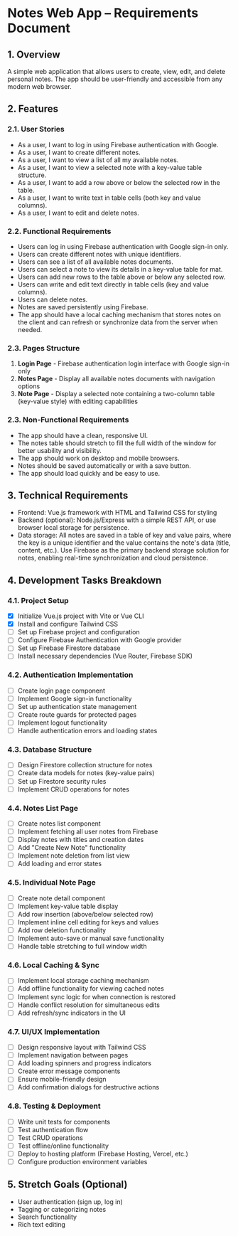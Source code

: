 # Notes Web App – Requirements Document

## 1. Overview
A simple web application that allows users to create, view, edit, and delete personal notes. The app should be user-friendly and accessible from any modern web browser.

## 2. Features

### 2.1. User Stories
- As a user, I want to log in using Firebase authentication with Google.
- As a user, I want to create different notes.
- As a user, I want to view a list of all my available notes.
- As a user, I want to view a selected note with a key-value table structure.
- As a user, I want to add a row above or below the selected row in the table.
- As a user, I want to write text in table cells (both key and value columns).
- As a user, I want to edit and delete notes.

### 2.2. Functional Requirements
- Users can log in using Firebase authentication with Google sign-in only.
- Users can create different notes with unique identifiers.
- Users can see a list of all available notes documents.
- Users can select a note to view its details in a key-value table for  mat.
- Users can add new rows to the table above or below any selected row.
- Users can write and edit text directly in table cells (key and value columns).
- Users can delete notes.
- Notes are saved persistently using Firebase.
- The app should have a local caching mechanism that stores notes on the client and can refresh or synchronize data from the server when needed.

### 2.3. Pages Structure
1. **Login Page** - Firebase authentication login interface with Google sign-in only
2. **Notes Page** - Display all available notes documents with navigation options
3. **Note Page** - Display a selected note containing a two-column table (key-value style) with editing capabilities

### 2.3. Non-Functional Requirements
- The app should have a clean, responsive UI.
- The notes table should stretch to fill the full width of the window for better usability and visibility.
- The app should work on desktop and mobile browsers.
- Notes should be saved automatically or with a save button.
- The app should load quickly and be easy to use.


## 3. Technical Requirements
- Frontend: Vue.js framework with HTML and Tailwind CSS for styling
- Backend (optional): Node.js/Express with a simple REST API, or use browser local storage for persistence.
- Data storage: All notes are saved in a table of key and value pairs, where the key is a unique identifier and the value contains the note's data (title, content, etc.). Use Firebase as the primary backend storage solution for notes, enabling real-time synchronization and cloud persistence.

## 4. Development Tasks Breakdown

### 4.1. Project Setup
- [x] Initialize Vue.js project with Vite or Vue CLI
- [x] Install and configure Tailwind CSS
- [ ] Set up Firebase project and configuration
- [ ] Configure Firebase Authentication with Google provider
- [ ] Set up Firebase Firestore database
- [ ] Install necessary dependencies (Vue Router, Firebase SDK)

### 4.2. Authentication Implementation
- [ ] Create login page component
- [ ] Implement Google sign-in functionality
- [ ] Set up authentication state management
- [ ] Create route guards for protected pages
- [ ] Implement logout functionality
- [ ] Handle authentication errors and loading states

### 4.3. Database Structure
- [ ] Design Firestore collection structure for notes
- [ ] Create data models for notes (key-value pairs)
- [ ] Set up Firestore security rules
- [ ] Implement CRUD operations for notes

### 4.4. Notes List Page
- [ ] Create notes list component
- [ ] Implement fetching all user notes from Firebase
- [ ] Display notes with titles and creation dates
- [ ] Add "Create New Note" functionality
- [ ] Implement note deletion from list view
- [ ] Add loading and error states

### 4.5. Individual Note Page
- [ ] Create note detail component
- [ ] Implement key-value table display
- [ ] Add row insertion (above/below selected row)
- [ ] Implement inline cell editing for keys and values
- [ ] Add row deletion functionality
- [ ] Implement auto-save or manual save functionality
- [ ] Handle table stretching to full window width

### 4.6. Local Caching & Sync
- [ ] Implement local storage caching mechanism
- [ ] Add offline functionality for viewing cached notes
- [ ] Implement sync logic for when connection is restored
- [ ] Handle conflict resolution for simultaneous edits
- [ ] Add refresh/sync indicators in the UI

### 4.7. UI/UX Implementation
- [ ] Design responsive layout with Tailwind CSS
- [ ] Implement navigation between pages
- [ ] Add loading spinners and progress indicators
- [ ] Create error message components
- [ ] Ensure mobile-friendly design
- [ ] Add confirmation dialogs for destructive actions

### 4.8. Testing & Deployment
- [ ] Write unit tests for components
- [ ] Test authentication flow
- [ ] Test CRUD operations
- [ ] Test offline/online functionality
- [ ] Deploy to hosting platform (Firebase Hosting, Vercel, etc.)
- [ ] Configure production environment variables

## 5. Stretch Goals (Optional)
- User authentication (sign up, log in)
- Tagging or categorizing notes
- Search functionality
- Rich text editing
